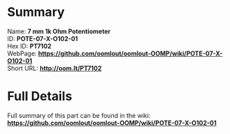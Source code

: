 
Summary
=================
  
Name: __7 mm 1k Ohm Potentiometer__    
ID: __POTE-07-X-O102-01__   
Hex ID: __PT7102__   
WebPage: __https://github.com/oomlout/oomlout-OOMP/wiki/POTE-07-X-O102-01__   
Short URL: __http://oom.lt/PT7102__   

Full Details
==========================
Full summary of this part can be found in the wiki:   
__https://github.com/oomlout/oomlout-OOMP/wiki/POTE-07-X-O102-01__    

